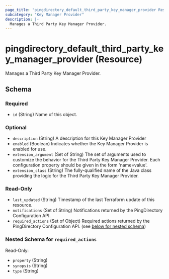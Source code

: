 ```yaml
---
page_title: "pingdirectory_default_third_party_key_manager_provider Resource - terraform-provider-pingdirectory"
subcategory: "Key Manager Provider"
description: |-
  Manages a Third Party Key Manager Provider.
---
```


# pingdirectory_default_third_party_key_manager_provider (Resource)

Manages a Third Party Key Manager Provider.



<!-- schema generated by tfplugindocs -->
## Schema

### Required

- `id` (String) Name of this object.

### Optional

- `description` (String) A description for this Key Manager Provider
- `enabled` (Boolean) Indicates whether the Key Manager Provider is enabled for use.
- `extension_argument` (Set of String) The set of arguments used to customize the behavior for the Third Party Key Manager Provider. Each configuration property should be given in the form 'name=value'.
- `extension_class` (String) The fully-qualified name of the Java class providing the logic for the Third Party Key Manager Provider.

### Read-Only

- `last_updated` (String) Timestamp of the last Terraform update of this resource.
- `notifications` (Set of String) Notifications returned by the PingDirectory Configuration API.
- `required_actions` (Set of Object) Required actions returned by the PingDirectory Configuration API. (see [below for nested schema](#nestedatt--required_actions))

<a id="nestedatt--required_actions"></a>
### Nested Schema for `required_actions`

Read-Only:

- `property` (String)
- `synopsis` (String)
- `type` (String)



